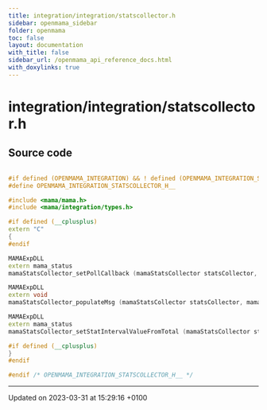 ```yaml
---
title: integration/integration/statscollector.h
sidebar: openmama_sidebar
folder: openmama
toc: false
layout: documentation
with_title: false
sidebar_url: /openmama_api_reference_docs.html
with_doxylinks: true
---
```


# integration/integration/statscollector.h






## Source code

```cpp

#if defined (OPENMAMA_INTEGRATION) && ! defined (OPENMAMA_INTEGRATION_STATSCOLLECTOR_H__)
#define OPENMAMA_INTEGRATION_STATSCOLLECTOR_H__

#include <mama/mama.h>
#include <mama/integration/types.h>

#if defined (__cplusplus)
extern "C"
{
#endif

MAMAExpDLL
extern mama_status
mamaStatsCollector_setPollCallback (mamaStatsCollector statsCollector, collectorPollStatCb cb, void* closure);

MAMAExpDLL
extern void
mamaStatsCollector_populateMsg (mamaStatsCollector statsCollector, mamaMsg msg, int* wasLogged);

MAMAExpDLL
extern mama_status
mamaStatsCollector_setStatIntervalValueFromTotal (mamaStatsCollector statsCollector, mama_fid_t identifier, mama_u32_t value);

#if defined (__cplusplus)
}
#endif

#endif /* OPENMAMA_INTEGRATION_STATSCOLLECTOR_H__ */
```


-------------------------------

Updated on 2023-03-31 at 15:29:16 +0100
